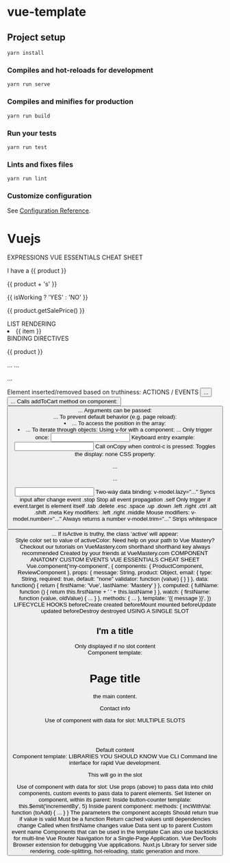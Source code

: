 # vue-template

## Project setup
```
yarn install
```

### Compiles and hot-reloads for development
```
yarn run serve
```

### Compiles and minifies for production
```
yarn run build
```

### Run your tests
```
yarn run test
```

### Lints and fixes files
```
yarn run lint
```

### Customize configuration
See [Configuration Reference](https://cli.vuejs.org/config/).
# Vuejs



EXPRESSIONS
VUE ESSENTIALS
CHEAT SHEET
<div id="app">
<p>I have a {{ product }}</p>
<p>{{ product + 's' }}</p>
<p>{{ isWorking ? 'YES' : 'NO' }}</p>
<p>{{ product.getSalePrice() }}</p>
</div>
LIST RENDERING
<li v-for="item in items" :key="item.id">
{{ item }}
</li>
BINDING
DIRECTIVES
<p v-if="inStock">{{ product }}</p>
<a v-bind:href="url">...</a>
<a :href="url">...</a>
<p v-show="showProductDetails">...</p>
Element inserted/removed based on truthiness:
ACTIONS / EVENTS
<button @click="addToCart">...
<button v-on:click="addToCart">...
Calls addToCart method on component:
<button @click="addToCart(product)">...
Arguments can be passed:
<form @submit.prevent="addProduct">...
To prevent default behavior (e.g. page reload):
<li v-for="(item, index) in items">...
To access the position in the array:
<li v-for="(value, key) in object">...
To iterate through objects:
<cart-product v-for="item in products"
 :product="item" :key="item.id">
Using v-for with a component:
<img @mouseover.once="showImage">...
Only trigger once:
<input @keyup.enter="submit">
Keyboard entry example:
<input @keyup.ctrl.c="onCopy">
Call onCopy when control-c is pressed:
Toggles the display: none CSS property:
<p v-else-if="onSale">...</p>
<p v-else>...</p>
<input v-model="firstName" >
Two-way data binding:
v-model.lazy="..." Syncs input after change event
.stop Stop all event propagation
.self Only trigger if event.target is element itself
.tab
.delete
.esc
.space
.up
.down
.left
.right
.ctrl
.alt
.shift
.meta
Key modifiers:
.left .right .middle
Mouse modifiers:
v-model.number="..." Always returns a number
v-model.trim="..." Strips whitespace
<button :disabled="isButtonDisabled”>...
True or false will add or remove attribute:
<div :class="{ active: isActive }">...
If isActive is truthy, the class ‘active’ will appear:
<div :style="{ color: activeColor }">
Style color set to value of activeColor:
Need help on your path to Vue Mastery?
Checkout our tutorials on VueMastery.com
shorthand
shorthand
key always recommended
Created by your friends at
VueMastery.com
COMPONENT ANATOMY
CUSTOM EVENTS
VUE ESSENTIALS
CHEAT SHEET
Vue.component('my-component', {
components: {
ProductComponent, ReviewComponent
},
props: {
message: String,
product: Object,
email: {
type: String,
required: true,
default: "none"
validator: function (value) {
}
}
},
data: function() {
return {
firstName: 'Vue',
lastName: 'Mastery'
}
},
computed: {
fullName: function () {
return this.firstName + ' ' + this.lastName
}
},
watch: {
firstName: function (value, oldValue) { ... }
},
methods: { ... },
template: '<span>{{ message }}</span>',
})
LIFECYCLE HOOKS
beforeCreate
created
beforeMount
mounted
beforeUpdate
updated
beforeDestroy
destroyed
USING A SINGLE SLOT
 <div>
 <h2>I'm a title</h2>
 <slot>
 Only displayed if no slot content
 </slot>
</div>
Component template:
<app-layout>
<h1 slot="header">Page title</h1>
<p>the main content.</p>
<p slot="footer">Contact info</p>
</app-layout>
Use of component with data for slot:
MULTIPLE SLOTS
<div class="container">
<header>
<slot name="header"></slot>
</header>
<main>
<slot>Default content</slot>
</main>
<footer>
<slot name="footer"></slot>
</footer>
</div>
Component template:
LIBRARIES YOU SHOULD KNOW
Vue CLI
Command line interface for rapid Vue development.
<my-component>
<p>This will go in the slot</p>
</my-component>
Use of component with data for slot:
Use props (above) to pass data into child components,
custom events to pass data to parent elements.
Set listener on component, within its parent:
<button-counter v-on:incrementBy="incWithVal">
Inside button-counter template:
this.$emit('incrementBy', 5)
Inside parent component:
methods: {
incWithVal: function (toAdd) { ... }
}
The parameters the component accepts
Should return true if value is valid
Must be a function
Return cached values until
dependencies change
Called when firstName changes value
Data sent up to parent
Custom event name
Components that can be used in the template
Can also use backticks for multi-line
Vue Router
Navigation for a Single-Page Application.
Vue DevTools
Browser extension for debugging Vue applications.
Nuxt.js
Library for server side rendering, code-splitting, hot-reloading, static generation and more.
